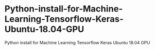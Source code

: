 # Python-install-for-Machine-Learning-Tensorflow-Keras-Ubuntu-18.04-GPU
Python install for Machine Learning Tensorflow Keras Ubuntu 18.04 GPU
